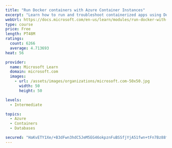 ```yaml
---
title: "Run Docker containers with Azure Container Instances"
excerpt: "Learn how to run and troubleshoot containerized apps using Docker containers with Azure Container Instances."
webUrl: https://docs.microsoft.com/en-us/learn/modules/run-docker-with-azure-container-instances/
type: course
price: Free
length: PT48M
ratings:
  count: 6266
  average: 4.713693
heat: 56

provider:
  name: Microsoft Learn
  domain: microsoft.com
  images:
    - url: /assets/images/organizations/microsoft.com-50x50.jpg
      width: 50
      height: 50

levels:
  - Intermediate

topics:
  - Azure
  - Containers
  - Databases

secured: "HaKvETY1Xe/+B3dFwn3hdC5JeM5EG46okpznFuBSSfjYjA51fwn+tFn7Bz88f+3O+RtECXgy+lklhUMJ2g1j98NdE6rqrXKuhLzqZsvIb/rYXoo+i1+H0K5pUhPDkc4F1eyQ9ghZ2Nu8pid8HNt/eJs62DegZuYhk+5uoWdm+mGKBuufaJbvADXJGGgMFibHzvx9H81MiqzwraovZZFEK7s1Fp/9S88sHHR72SxkGA5KGs1/9jWMhS3CUm6sAn1A2YPGcmwPY0ShoJRk+R8t3APOy0YPIyAZks4fYpfflNaS/HSOvoR8joMfw6Yd5eQwmBqzCn0VwWIhs1RNMk5fKEQskRvca9VqC2QmJImNneIPIawgJG5KA6BkDygu2eNY4J09oa94YPDgP2oYs/Y80TLZMJRhtwRQ7fOURdtZc38=;j8o6UGkSrChgjCNrFhwI7Q=="
---
```


